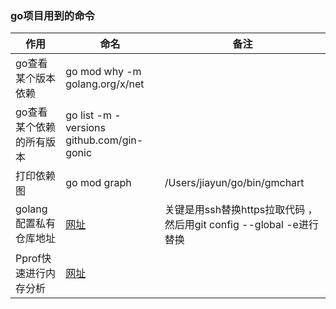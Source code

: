 ### go项目用到的命令

| 作用             | 命名                                                               | 备注                                                |
|----------------|------------------------------------------------------------------|---------------------------------------------------|
| go查看某个版本依赖     | go mod why -m golang.org/x/net                                   |                                                   |
| go查看某个依赖的所有版本  | go list -m -versions github.com/gin-gonic                        |                                                   |
| 打印依赖图          | go mod graph                                                     | /Users/jiayun/go/bin/gmchart                      |    |
| golang配置私有仓库地址 | [网址](https://blog.csdn.net/senlin1202/article/details/127126946) | 关键是用ssh替换https拉取代码 ，然后用git config --global -e进行替换 |
| Pprof快速进行内存分析  | [网址](https://www.51cto.com/article/700612.html)                  |                                                   |
